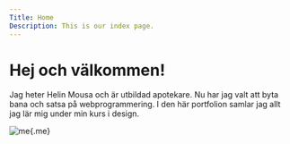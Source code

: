 ```yaml
---
Title: Home
Description: This is our index page.
---
```


Hej och välkommen!
==========================
Jag heter Helin Mousa och är utbildad apotekare.
Nu har jag valt att byta bana och satsa på webprogrammering.
I den här portfolion samlar jag allt jag lär mig under min kurs i design.

![me](%assets_url%/img/me.jpg){.me}
